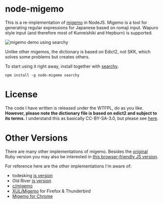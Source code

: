 # node-migemo

This is a re-implementation of [migemo](http://0xcc.net/migemo/) in NodeJS. Migemo is a tool for generating regular expressions for Japanese based on romaji input. Wapuro style input (and therefore most of Kunreishiki and Hepburn) is supported.

![migemo demo using searchy](http://i.imgur.com/iAxM94P.gif)

Unlike other migemos, the dictionary is based on Edict2, not SKK, which solves some problems but creates others.

To start using it right away, install together with [searchy](https://www.npmjs.com/package/searchy).

    npm install -g node-migemo searchy

# License

The code I have written is released under the WTFPL, do as you like. **However, please note the dictionary file is based on edict2 and subject to its terms.** I understand this as basically CC-BY-SA-3.0, but please see [here](http://www.edrdg.org/jmdict/edict.html). 

# Other Versions

There are many other implementations of migemo. Besides the [original](http://0xcc.net/migemo/) Ruby version you may also be interested in [this browser-friendly JS version](https://github.com/wakaba/migemojs). 

For reference here are the other implementations I'm aware of:

- todesking [js version](http://www.todesking.com/js_migemo/migemo.html)
- Old River [js version](http://www.oldriver.org/jsmigemo/)
- [c/migemo](https://github.com/koron/cmigemo)
- [XUL/Migemo](https://piro.sakura.ne.jp/xul/_xulmigemo.html) for Firefox & Thunderbird
- [Migemo for Chrome](https://chrome.google.com/webstore/detail/migemo-server-for-google/dfccgbheolnlopfmahkcjiefggclmadb?hl=ja)
